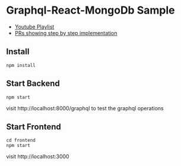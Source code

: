 # Graphql-React-MongoDb Sample

- [Youtube Playlist](https://www.youtube.com/watch?v=7giZGFDGnkc&list=PL55RiY5tL51rG1x02Yyj93iypUuHYXcB_)
- [PRs showing step by step implementation](https://github.com/santhoshvai/graphql-react-sample/pulls?q=is%3Apr+is%3Aclosed+author%3Asanthoshvai)

## Install

```
npm install
```

## Start Backend

```
npm start
```

visit http://localhost:8000/graphql to test the graphql operations

## Start Frontend

```
cd frontend
npm start
```

visit http://localhost:3000
